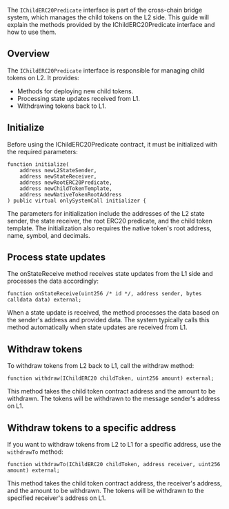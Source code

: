 The `IChildERC20Predicate` interface is part of the cross-chain bridge system, which manages the child tokens on the L2 side. This guide will explain the methods provided by the IChildERC20Predicate interface and how to use them.

## Overview

The `IChildERC20Predicate` interface is responsible for managing child tokens on L2. It provides:

- Methods for deploying new child tokens.
- Processing state updates received from L1.
- Withdrawing tokens back to L1.

## Initialize

Before using the IChildERC20Predicate contract, it must be initialized with the required parameters:

```solidity
function initialize(
    address newL2StateSender,
    address newStateReceiver,
    address newRootERC20Predicate,
    address newChildTokenTemplate,
    address newNativeTokenRootAddress
) public virtual onlySystemCall initializer {
```

The parameters for initialization include the addresses of the L2 state sender, the state receiver, the root ERC20 predicate, and the child token template. The initialization also requires the native token's root address, name, symbol, and decimals.

## Process state updates

The onStateReceive method receives state updates from the L1 side and processes the data accordingly:

```solidity
function onStateReceive(uint256 /* id */, address sender, bytes calldata data) external;
```

When a state update is received, the method processes the data based on the sender's address and provided data. The system typically calls this method automatically when state updates are received from L1.

## Withdraw tokens

To withdraw tokens from L2 back to L1, call the withdraw method:

```solidity
function withdraw(IChildERC20 childToken, uint256 amount) external;
```

This method takes the child token contract address and the amount to be withdrawn. The tokens will be withdrawn to the message sender's address on L1.

## Withdraw tokens to a specific address

If you want to withdraw tokens from L2 to L1 for a specific address, use the `withdrawTo` method:

```solidity
function withdrawTo(IChildERC20 childToken, address receiver, uint256 amount) external;
```

This method takes the child token contract address, the receiver's address, and the amount to be withdrawn. The tokens will be withdrawn to the specified receiver's address on L1.
